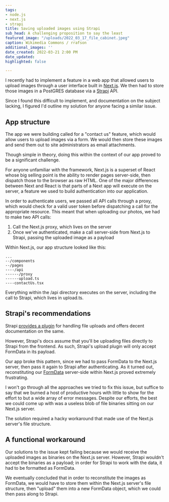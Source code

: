 ```yaml
---
tags:
- node.js
- next.js
- strapi
title: Saving uploaded images using Strapi
sub_head: A challenging proposition to say the least
featured_image: "/uploads/2022_03_17_file_cabinet.jpeg"
caption: Wikimedia Commons / rrafson
additional_images: ''
date_created: 2022-03-21 2:00 PM
date_updated: 
highlighted: false

---
```

I recently had to implement a feature in a web app that allowed users to upload images through a user interface built in [Next.js](https://nextjs.org/). We then had to store those images in a PostGRES database via a [Strapi](https://strapi.io/) API. 

Since I found this difficult to implement, and documentation on the subject lacking, I figured I'd outline my solution for anyone facing a similar issue.

## App structure

The app we were building called for a "contact us" feature, which would allow users to upload images via a form. We would then store these images and send them out to site administrators as email attachments.

Though simple in theory, doing this within the context of our app proved to be a significant challenge.

For anyone unfamiliar with the framework, Next.js is a superset of React whose big selling point is the ability to render pages server-side, then dispatch those to the browser as raw HTML. One of the major differences between Next and React is that parts of a Next app will execute on the server, a feature we used to build authentication into our application.

In order to authenticate users, we passed all API calls through a proxy, which would check for a valid user token before dispatching a call for the appropriate resource. This meant that when uploading our photos, we had to make two API calls:

1. Call the Next.js proxy, which lives on the server
2. Once we've authenticated, make a call server-side from Next.js to Strapi, passing the uploaded image as a payload

Within Next.js, our app structure looked like this:

    ...
    --/components
    --/pages
    ----/api
    ------/proxy
    ------upload.ts
    ----contactUs.tsx

Everything within the /api directory executes on the server, including the call to Strapi, which lives in upload.ts.

## Strapi's recommendations

Strapi [provides a plugin](https://docs.strapi.io/developer-docs/latest/plugins/upload.html#configuration) for handling file uploads and offers decent documentation on the same.

However, Strapi's docs assume that you'll be uploading files directly to Strapi from the frontend. As such, Strapi's upload plugin will only accept FormData in its payload.

Our app broke this pattern, since we had to pass FormData to the Next.js server, then pass it again to Strapi after authenticating. As it turned out, reconstituting our [FormData](https://developer.mozilla.org/en-US/docs/Web/API/FormData) server-side within Next.js proved extremely frustrating.

I won't go through all the approaches we tried to fix this issue, but suffice to say that we burned a host of productive hours with little to show for the effort to but a wide array of error messages. Despite our efforts, the best we could come up with was a useless blob of file binaries sitting on our Next.js server. 

The solution required a hacky workaround that made use of the Next.js server's file structure.

## A functional workaround

Our solutions to the issue kept failing because we would receive the uploaded images as binaries on the Next.js server. However, Strapi wouldn't accept the binaries as a payload; in order for Strapi to work with the data, it had to be formatted as FormData.

We eventually concluded that in order to reconstitute the images as FormData, we would have to store them within the Next.js server's file structure, then "upload" them into a new FormData object, which we could then pass along to Strapi. 